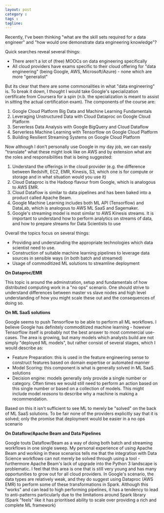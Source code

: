 ```yaml
---
layout: post
category : 
tags : 
tagline: 
---
```


Recently, I've been thinking "what are the skill sets required for a data engineer" and "how would one demonstrate data engineering knowledge"? 

Quick searches reveal several things:

*  There aren't a lot of (free) MOOCs on data engineering specifically
*  All cloud providers have exams specific to their cloud offering for "data engineering" (being Google, AWS, Microsoft/Azure) - none which are more "generalist"

But its clear that there are some commonalities in what "data engineering" is. To break it down, I thought I would take Google's specialization certificate from Coursera for a spin (n.b. the specialization is meant to assist in sitting the actual certification exam). The components of the course are:

1.  Google Cloud Platform Big Data and Machine Learning Fundamentals
2.  Leveraging Unstructured Data with Cloud Dataproc on Google Cloud Platform
3.  Serverless Data Analysis with Google BigQuery and Cloud Dataflow
4.  Serverless Machine Learning with Tensorflow on Google Cloud Platform
5.  Building Resilient Streaming Systems on Google Cloud Platform

Now although I don't personally use Google in my day job, we can easily "translate" what these might look like on AWS and by extension what are the roles and responsibilities that is being suggested:

1.  Understand the offerings in the cloud provider (e.g. the difference between Redshift, EC2, EMR, Kinesis, S3, which one is for compute or storage and in what situation would you use it)
2.  Cloud Dataproc is the Hadoop flavour from Google, which is analogous to AWS EMR. 
3.  Cloud Dataflow is similar to data pipelines and has been baked into a product called Apache Beam.
4.  Google Machine Learning includes both ML API (Tensorflow) and DataLab, which is analogous to AWS ML SaaS and Sagemaker. 
5.  Google's streaming model is most similar to AWS Kinesis streams. It is important to understand how to perform analytics on streams of data, and how to prepare streams for Data Scientists to use

Overall the topics focus on several things:

*  Providing and understanding the appropriate technologies which data scientist need to use. 
*  Construction of suitable machine learning pipelines to leverage data sources in sensible ways (in both batch and streamed)
*  Usage of commoditized ML solutions to streamline deployment

**On Dataproc/EMR**

This topic is around the adminstration, setup and fundamentals of how distributed computing work in a "no ops" scenario. One should strive to understand differences between master vs slave nodes and high level understanding of how you might scale these out and the consequences of doing so.

**On ML SaaS solutions**

Google seems to push Tensorflow to be able to perform all ML workflows. I believe Google has definitely commoditized machine learning - however Tensorflow itself is probably not the best answer to most commercial use-cases. The area is growing, but many models which analysts build are not simply "deployed ML models", but rather consist of several stages, which I would describe as:

*  Feature Preparation: this is used in the feature engineering sense to construct features based on domain expertise or automated manner
*  Model Scoring: this component is what is generally solved in ML SaaS solutions
*  Decision engine: models generally only provide a single number or category. Often times we would still need to perform an action based on this single number or based on a collection of models. This might include model _reasons_ to describe why a machine is making a recommendation. 

Based on this it isn't sufficient to see ML to merely be "solved" on the back of ML SaaS solutions. To be fair none of the providers explicitly say that it is solved; only the promise that deployment would be easier in a no ops scenario


**On Dataflow/Apache Beam and Data Pipelines**

Google touts Dataflow/Beam as a way of doing both batch and streaming workflows in one single sweep. My personal experience of using Apache Beam and working in these scenarios tells me that the integration with Data Science workflows can not merely be solved through using a tool - furthermore Apache Beam's lack of upgrade into the Python 3 landscape is problematic. I feel that this area is one that is still very young and has many opportunities to grow out for all cloud providers. In Google's scenario, the data types are relatively weak, and they do suggest using Dataproc (AWS EMR) to perform some of these transformations in Spark. Although this "works" and can lead to high performing pipelines, it has a tendency to lead to anti-patterns particularly due to the limitations around Spark library (Spark "feels" like it has prioritised ability to scale over providing a rich and complete ML framework)





